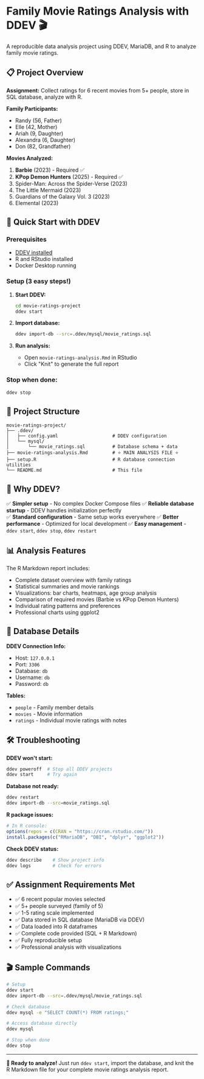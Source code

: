 # Family Movie Ratings Analysis with DDEV 🎬

A reproducible data analysis project using DDEV, MariaDB, and R to analyze family movie ratings.

## 📋 Project Overview

**Assignment:** Collect ratings for 6 recent movies from 5+ people, store in SQL database, analyze with R.

**Family Participants:**
- Randy (56, Father) 
- Elle (42, Mother)
- Ariah (9, Daughter)
- Alexandra (6, Daughter)
- Don (82, Grandfather)

**Movies Analyzed:**
1. **Barbie** (2023) - Required ✅
2. **KPop Demon Hunters** (2025) - Required ✅
3. Spider-Man: Across the Spider-Verse (2023)
4. The Little Mermaid (2023) 
5. Guardians of the Galaxy Vol. 3 (2023)
6. Elemental (2023)

## 🚀 Quick Start with DDEV

### Prerequisites
- [DDEV installed](https://ddev.readthedocs.io/en/stable/#installation)
- R and RStudio installed
- Docker Desktop running

### Setup (3 easy steps!)

1. **Start DDEV:**
   ```bash
   cd movie-ratings-project
   ddev start
   ```

2. **Import database:**
   ```bash
   ddev import-db --src=.ddev/mysql/movie_ratings.sql
   ```

3. **Run analysis:**
   - Open `movie-ratings-analysis.Rmd` in RStudio
   - Click "Knit" to generate the full report

### Stop when done:
```bash
ddev stop
```

## 📁 Project Structure

```
movie-ratings-project/
├── .ddev/
│   ├── config.yaml                    # DDEV configuration
│   └── mysql/
│       └── movie_ratings.sql          # Database schema + data
├── movie-ratings-analysis.Rmd         # ⭐ MAIN ANALYSIS FILE ⭐
├── setup.R                            # R database connection utilities
└── README.md                          # This file
```

## 🎯 Why DDEV?

✅ **Simpler setup** - No complex Docker Compose files
✅ **Reliable database startup** - DDEV handles initialization perfectly  
✅ **Standard configuration** - Same setup works everywhere
✅ **Better performance** - Optimized for local development
✅ **Easy management** - `ddev start`, `ddev stop`, `ddev restart`

## 📊 Analysis Features

The R Markdown report includes:
- Complete dataset overview with family ratings
- Statistical summaries and movie rankings
- Visualizations: bar charts, heatmaps, age group analysis
- Comparison of required movies (Barbie vs KPop Demon Hunters)
- Individual rating patterns and preferences
- Professional charts using ggplot2

## 🔧 Database Details

**DDEV Connection Info:**
- Host: `127.0.0.1` 
- Port: `3306`
- Database: `db`
- Username: `db`
- Password: `db`

**Tables:**
- `people` - Family member details
- `movies` - Movie information  
- `ratings` - Individual movie ratings with notes

## 🛠️ Troubleshooting

**DDEV won't start:**
```bash
ddev poweroff  # Stop all DDEV projects
ddev start     # Try again
```

**Database not ready:**
```bash
ddev restart
ddev import-db --src=movie_ratings.sql
```

**R package issues:**
```r
# In R console:
options(repos = c(CRAN = "https://cran.rstudio.com/"))
install.packages(c("RMariaDB", "DBI", "dplyr", "ggplot2"))
```

**Check DDEV status:**
```bash
ddev describe    # Show project info
ddev logs        # Check for errors
```

## ✅ Assignment Requirements Met

- ✅ 6 recent popular movies selected
- ✅ 5+ people surveyed (family of 5)
- ✅ 1-5 rating scale implemented
- ✅ Data stored in SQL database (MariaDB via DDEV)
- ✅ Data loaded into R dataframes  
- ✅ Complete code provided (SQL + R Markdown)
- ✅ Fully reproducible setup
- ✅ Professional analysis with visualizations

## 🎬 Sample Commands

```bash
# Setup
ddev start
ddev import-db --src=.ddev/mysql/movie_ratings.sql

# Check database
ddev mysql -e "SELECT COUNT(*) FROM ratings;"

# Access database directly  
ddev mysql

# Stop when done
ddev stop
```

---

**🎯 Ready to analyze!** Just run `ddev start`, import the database, and knit the R Markdown file for your complete movie ratings analysis report.
